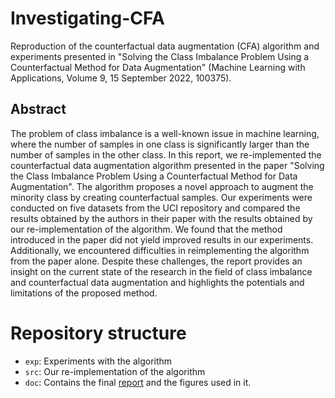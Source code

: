 # Investigating-CFA
Reproduction of the counterfactual data augmentation (CFA) algorithm and experiments presented in 
"Solving the Class Imbalance Problem Using a Counterfactual Method for Data Augmentation" 
(Machine Learning with Applications, Volume 9, 15 September 2022, 100375).

## Abstract
The problem of class imbalance is a well-known issue in machine learning, where the number of samples in one class is 
significantly larger than the number of samples in the other class. In this report, we re-implemented the counterfactual 
data augmentation algorithm presented in the paper "Solving the Class Imbalance Problem Using a Counterfactual Method for Data Augmentation". 
The algorithm proposes a novel approach to augment the minority class by creating counterfactual samples. 
Our experiments were conducted on five datasets from the UCI repository and compared the results obtained 
by the authors in their paper with the results obtained by our re-implementation of the algorithm. 
We found that the method introduced in the paper did not yield improved results in our experiments. 
Additionally, we encountered difficulties in reimplementing the algorithm from the paper alone. 
Despite these challenges, the report provides an insight on the current state of the research in the field of class imbalance 
and counterfactual data augmentation and highlights the potentials and limitations of the proposed method.

# Repository structure
* `exp`: Experiments with the algorithm
* `src`: Our re-implementation of the algorithm
* `doc`: Contains the final [report](doc/XAI_Report_Mantiuk_Kurth.pdf) and the figures used in it.
